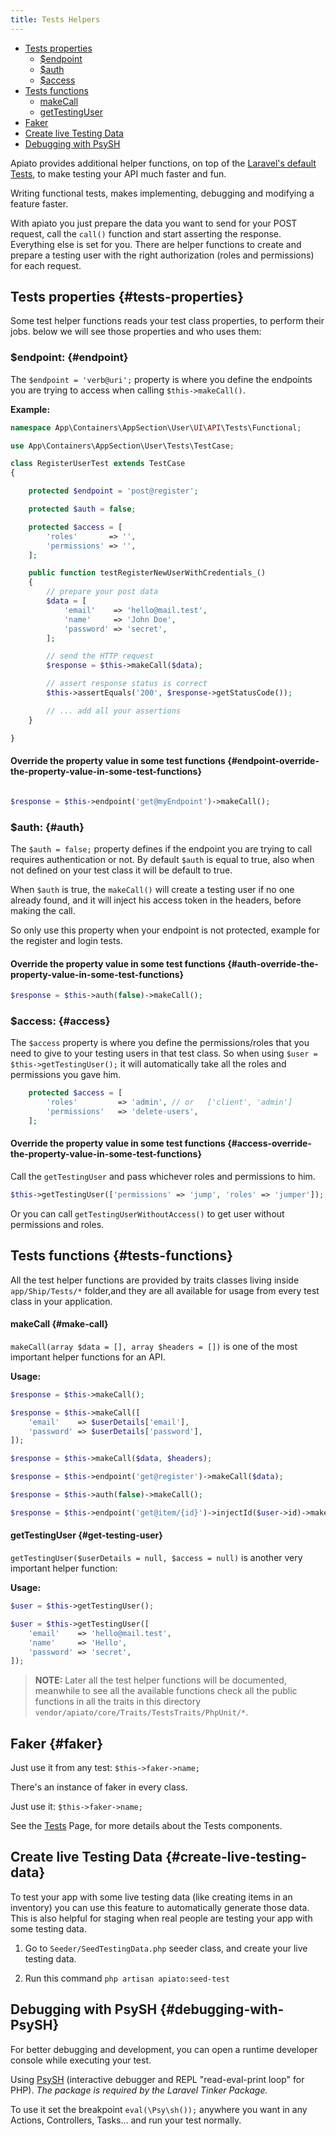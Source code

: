 ```yaml
---
title: Tests Helpers
---
```


- [Tests properties](#tests-properties)
    - [$endpoint](#endpoint)
    - [$auth](#auth)
    - [$access](#access)
- [Tests functions](#tests-functions)
    - [makeCall](#make-call)
    - [getTestingUser](#get-testing-user)
- [Faker](#faker)
- [Create live Testing Data](#create-live-testing-data)
- [Debugging with PsySH](#debugging-with-PsySH)

Apiato provides additional helper functions, on top of the [Laravel's default Tests](https://laravel.com/docs/http-tests),
to make testing your API much faster and fun.

Writing functional tests, makes implementing, debugging and modifying a feature faster.

With apiato you just prepare the data you want to send for your POST request, call the `call()` function and start
asserting the response. Everything else is set for you. There are helper functions to create and prepare a testing user
with the right authorization (roles and permissions) for each request.

## Tests properties {#tests-properties}

Some test helper functions reads your test class properties, to perform their jobs. below we will see those
properties and who uses them:

### **$endpoint**: {#endpoint}

The `$endpoint = 'verb@uri';` property is where you define the endpoints you are trying to access when calling
`$this->makeCall()`.

**Example:**

```php
namespace App\Containers\AppSection\User\UI\API\Tests\Functional;

use App\Containers\AppSection\User\Tests\TestCase;

class RegisterUserTest extends TestCase
{

    protected $endpoint = 'post@register';

    protected $auth = false;

    protected $access = [
        'roles'       => '',
        'permissions' => '',
    ];

    public function testRegisterNewUserWithCredentials_()
    {
        // prepare your post data
        $data = [
            'email'    => 'hello@mail.test',
            'name'     => 'John Doe',
            'password' => 'secret',
        ];

        // send the HTTP request
        $response = $this->makeCall($data);

        // assert response status is correct
        $this->assertEquals('200', $response->getStatusCode());

        // ... add all your assertions
    }

}
```

#### Override the property value in some test functions {#endpoint-override-the-property-value-in-some-test-functions}

```php

$response = $this->endpoint('get@myEndpoint')->makeCall();

```

### **$auth**: {#auth}

The `$auth = false;` property defines if the endpoint you are trying to call requires authentication or not. By default
`$auth` is equal to true, also when not defined on your test class it will be default to true.

When `$auth` is true, the `makeCall()` will create a testing user if no one already found, and it will inject his
access token in the headers, before making the call.

So only use this property when your endpoint is not protected, example for the register and login tests.

#### Override the property value in some test functions {#auth-override-the-property-value-in-some-test-functions}

```php
$response = $this->auth(false)->makeCall();
```

### **$access**: {#access}

The `$access` property is where you define the permissions/roles that you need to give to your testing users in that
test class. So when using `$user = $this->getTestingUser();` it will automatically take all the roles and permissions
you gave him.

```php
    protected $access = [
        'roles'         => 'admin', // or   ['client', 'admin']
        'permissions'   => 'delete-users',
    ];
```

#### Override the property value in some test functions {#access-override-the-property-value-in-some-test-functions}

Call the `getTestingUser` and pass whichever roles and permissions to him.

```php
$this->getTestingUser(['permissions' => 'jump', 'roles' => 'jumper']);
```

Or you can call `getTestingUserWithoutAccess()` to get user without permissions and roles.

## Tests functions {#tests-functions}

All the test helper functions are provided by traits classes living inside `app/Ship/Tests/*` folder,and they are all
available for usage from every test class in your application.

#### makeCall {#make-call}

`makeCall(array $data = [], array $headers = [])` is one of the most important helper functions for an API.

**Usage:**

```php
$response = $this->makeCall();

$response = $this->makeCall([
    'email'    => $userDetails['email'],
    'password' => $userDetails['password'],
]);

$response = $this->makeCall($data, $headers);

$response = $this->endpoint('get@register')->makeCall($data);

$response = $this->auth(false)->makeCall();

$response = $this->endpoint('get@item/{id}')->injectId($user->id)->makeCall();
```

#### getTestingUser {#get-testing-user}

`getTestingUser($userDetails = null, $access = null)` is another very important helper function:

**Usage:**

```php
$user = $this->getTestingUser();

$user = $this->getTestingUser([
    'email'    => 'hello@mail.test',
    'name'     => 'Hello',
    'password' => 'secret',
]);

```

> **NOTE:** Later all the test helper functions will be documented, meanwhile to see all the available functions
check all the public functions in all the traits in this directory `vendor/apiato/core/Traits/TestsTraits/PhpUnit/*`.

## Faker {#faker}

Just use it from any test: `$this->faker->name;`

There's an instance of faker in every class.

Just use it: `$this->faker->name;`

See the [Tests](../optional-components/tests) Page, for more details about the Tests components.

## Create live Testing Data {#create-live-testing-data}

To test your app with some live testing data (like creating items in an inventory) you can use this feature to
automatically generate those data. This is also helpful for staging when real people are testing your app with some
testing data.

1. Go to `Seeder/SeedTestingData.php` seeder class, and create your live testing data.

2. Run this command `php artisan apiato:seed-test`

## Debugging with PsySH {#debugging-with-PsySH}

For better debugging and development, you can open a runtime developer console while executing your test.

Using [PsySH](http://psysh.org/) (interactive debugger and REPL "read-eval-print loop" for PHP). *The package is
required by the Laravel Tinker Package.*

To use it set the breakpoint `eval(\Psy\sh());` anywhere you want in any Actions, Controllers, Tasks... and run your
test normally.

